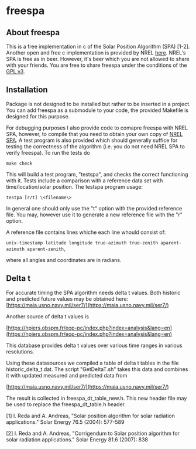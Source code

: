 # freespa
## About freespa
This is a free implementation in c of the Solar Position Algorithm (SPA) [1-2]. Another open and free c implementation is provided by NREL [here](http://rredc.nrel.gov/solar/codesandalgorithms/spa/). NREL's SPA is free as in beer. However, it's beer which you are not allowed to share with your friends. You are free to share freespa under the conditions of the [GPL v3](https://www.gnu.org/licenses/gpl-3.0.en.html). 

## Installation
Package is not designed to be installed but rather to be inserted in a project. You can add freespa as a submodule to your code, the provided Makefile is designed for this purpose. 

For debugging purposes I also provide code to comapre freespa with NREL SPA, however, to compile that you need to obtain your own copy of [NREL SPA](http://rredc.nrel.gov/solar/codesandalgorithms/spa/). A test program is also provided which should generally suffice for testing the correctness of the algorithm (i.e. you do not need NREL SPA to verify freespa). To run the tests do 

`make check`

This will build a test program, "testspa", and checks the correct functioning with it. Tests include a comparison with a reference data set with time/location/solar position. The testspa program usage:

`testpa [r/t] \<filename\>`

In general one should only use the "t" option with the provided reference file. You may, however use it to generate a new reference file with the "r" option. 

A reference file contains lines whiche each line whould consist of:

`unix-timestamp latitude longitude true-azimuth true-zenith aparent-azimuth aparent-zenith`,

where all angles and coordinates are in radians.

## Delta t
For accurate timing the SPA algorithm needs delta t values. Both historic and predicted future values may be obtained here:
[https://maia.usno.navy.mil/ser7/](https://maia.usno.navy.mil/ser7/)

Another source of delta t values is

[https://hpiers.obspm.fr/eop-pc/index.php?index=analysis&lang=en](https://hpiers.obspm.fr/eop-pc/index.php?index=analysis&lang=en)

This database provides delta t values over various time ranges in various resolutions.

Using these datasources we compiled a table of delta t tables in the file historic_delta_t.dat. The script "GetDeltaT.sh" takes this data and combines it with updated measured and predicted data from

[https://maia.usno.navy.mil/ser7/](https://maia.usno.navy.mil/ser7/)

The result is collected in freespa_dt_table_new.h. This new header file may be used to replace the freespa_dt_table.h header.

[1] I.  Reda and A. Andreas, "Solar position algorithm for solar radiation applications." Solar Energy 76.5 (2004): 577-589

[2] I. Reda and A. Andreas, "Corrigendum to Solar position algorithm for solar radiation applications." Solar Energy 81.6 (2007): 838

